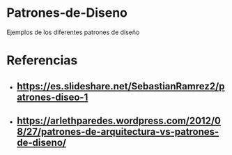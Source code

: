 # Patrones-de-Diseno
Ejemplos de los diferentes patrones de diseño

# Referencias 
* ## https://es.slideshare.net/SebastianRamrez2/patrones-diseo-1
* ## https://arlethparedes.wordpress.com/2012/08/27/patrones-de-arquitectura-vs-patrones-de-diseno/
